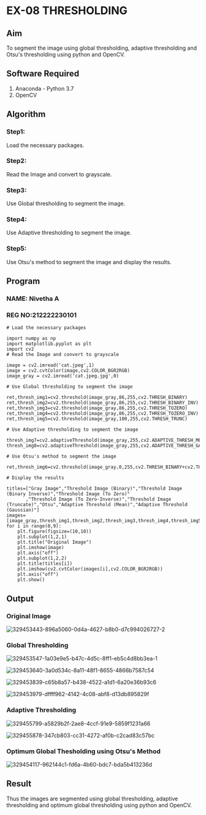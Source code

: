 # EX-08 THRESHOLDING
## Aim
To segment the image using global thresholding, adaptive thresholding and Otsu's thresholding using python and OpenCV.

## Software Required
1. Anaconda - Python 3.7
2. OpenCV

## Algorithm

### Step1:
Load the necessary packages.

### Step2:
Read the Image and convert to grayscale.
### Step3:
Use Global thresholding to segment the image.

### Step4:
 Use Adaptive thresholding to segment the image.

### Step5:
Use Otsu's method to segment the image and display the results.

## Program
### NAME: Nivetha A
### REG NO:212222230101
```
# Load the necessary packages

import numpy as np
import matplotlib.pyplot as plt
import cv2
# Read the Image and convert to grayscale

image = cv2.imread('cat.jpeg',1)
image = cv2.cvtColor(image,cv2.COLOR_BGR2RGB)
image_gray = cv2.imread('cat.jpeg.jpg',0)

# Use Global thresholding to segment the image

ret,thresh_img1=cv2.threshold(image_gray,86,255,cv2.THRESH_BINARY)
ret,thresh_img2=cv2.threshold(image_gray,86,255,cv2.THRESH_BINARY_INV)
ret,thresh_img3=cv2.threshold(image_gray,86,255,cv2.THRESH_TOZERO)
ret,thresh_img4=cv2.threshold(image_gray,86,255,cv2.THRESH_TOZERO_INV)
ret,thresh_img5=cv2.threshold(image_gray,100,255,cv2.THRESH_TRUNC)

# Use Adaptive thresholding to segment the image

thresh_img7=cv2.adaptiveThreshold(image_gray,255,cv2.ADAPTIVE_THRESH_MEAN_C,cv2.THRESH_BINARY,11,2)
thresh_img8=cv2.adaptiveThreshold(image_gray,255,cv2.ADAPTIVE_THRESH_GAUSSIAN_C,cv2.THRESH_BINARY,11,2)

# Use Otsu's method to segment the image 

ret,thresh_img6=cv2.threshold(image_gray,0,255,cv2.THRESH_BINARY+cv2.THRESH_OTSU)

# Display the results

titles=["Gray Image","Threshold Image (Binary)","Threshold Image (Binary Inverse)","Threshold Image (To Zero)"
       ,"Threshold Image (To Zero-Inverse)","Threshold Image (Truncate)","Otsu","Adaptive Threshold (Mean)","Adaptive Threshold (Gaussian)"]
images=[image_gray,thresh_img1,thresh_img2,thresh_img3,thresh_img4,thresh_img5,thresh_img6,thresh_img7,thresh_img8]
for i in range(0,9):
    plt.figure(figsize=(10,10))
    plt.subplot(1,2,1)
    plt.title("Original Image")
    plt.imshow(image)
    plt.axis("off")
    plt.subplot(1,2,2)
    plt.title(titles[i])
    plt.imshow(cv2.cvtColor(images[i],cv2.COLOR_BGR2RGB))
    plt.axis("off")
    plt.show()

```
## Output

### Original Image

![329453443-896a5060-0d4a-4627-b8b0-d7c994026727-2](https://github.com/user-attachments/assets/aa9b223a-3e8b-4e10-9976-a638bdd38b4e)


### Global Thresholding

![329453547-1a03e9e5-b47c-4d5c-8ff1-eb5c4d8bb3ea-1](https://github.com/user-attachments/assets/5f59ab8a-9d56-4244-a286-9bf375381131)

![329453640-3a0d534c-8a11-48f1-8655-4866b7587c54](https://github.com/user-attachments/assets/b3ca8c27-d762-4ede-9c8f-82a86b05f123)

![329453839-c65b8a57-b438-4522-a1d1-6a20e36b93c6](https://github.com/user-attachments/assets/55b6a168-17d9-4a86-b94a-8aee5fcf7bda)

![329453979-dffff962-4142-4c08-abf8-d13db895829f](https://github.com/user-attachments/assets/459328a5-caee-4115-815e-b46ae9e02b45)

### Adaptive Thresholding
![329455799-a5829b2f-2ae8-4ccf-91e9-5859f1231a66](https://github.com/user-attachments/assets/68ddf30b-1daf-4f02-8add-a1c9b9982055)

![329455878-347cb803-cc31-4272-af0b-c2cad83c57bc](https://github.com/user-attachments/assets/3aa99ec8-89f8-4ea8-8ff9-e3f31f92e4d6)


### Optimum Global Thesholding using Otsu's Method

![329454117-962144c1-fd6a-4b60-bdc7-bda5b413236d](https://github.com/user-attachments/assets/ea22f909-ca01-4ebb-b42e-69b2a5f1db21)


## Result
Thus the images are segmented using global thresholding, adaptive thresholding and optimum global thresholding using python and OpenCV.
